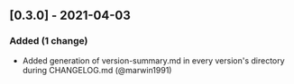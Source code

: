 <!-- @formatter:off -->
<!-- noinspection -->
<!-- Prevents auto format, for JetBrains IDE File > Editor > Code Style > Enable formatter markers in comments  -->


[0.3.0] - 2021-04-03
--------------------

### Added (1 change)

- Added generation of version-summary.md in every version's directory during CHANGELOG.md (@marwin1991)


